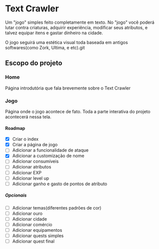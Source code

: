 # Text Crawler

Um "jogo" simples feito completamente em texto. No "jogo" você poderá lutar contra criaturas, adquirir experiência, modificar seus atributos, e talvez equipar itens e gastar dinheiro na cidade.

O jogo seguirá uma estética visual toda baseada em antigos softwares(como Zork, Ultima, e etc).git

## Escopo do projeto

### Home
Página introdutória que fala brevemente sobre o Text Crawler

### Jogo
Página onde o jogo acontece de fato. Toda a parte interativa do projeto acontecerá nessa tela.

#### Roadmap

- [x] Criar o index
- [x] Criar a página de jogo
- [ ] Adicionar a funcionalidade de ataque
- [x] Adicionar a customização de nome
- [ ] Adicionar consumíveis
- [ ] Adicionar atributos
- [ ] Adicionar EXP
- [ ] Adicionar level up
- [ ] Adicionar ganho e gasto de pontos de atributo

##### Opcionais 

- [ ] Adicionar temas(diferentes padrões de cor)
- [ ] Adicionar ouro
- [ ] Adicionar cidade
- [ ] Adicionar comércio
- [ ] Adicionar equipamentos
- [ ] Adicionar quests simples
- [ ] Adicionar quest final
